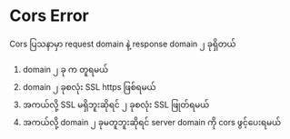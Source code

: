 # Cors Error

Cors ပြသနာမှာ request domain နဲ့ response domain ၂ ခုရှိတယ်

1. domain ၂ ခု က တူရမယ်
2. domain ၂ ခုစလုံး SSL https ဖြစ်ရမယ်
3. အကယ်လို့ SSL မရှိဘူးဆိုရင် ၂ ခုစလုံး SSL ဖြုတ်ရမယ်
4. အကယ်လို့ domain ၂ ခုမတူဘူးဆိုရင် server domain ကို cors ဖွင့်ပေးရမယ်

